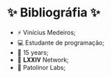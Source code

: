# ✨ Bibliográfia ✨

-  ⚡ Vinícius Medeiros;
-  💻 Estudante de programação;
-  👅 15 years;
-  🚩 𝐋𝐗𝐗𝐈𝐕 Network;
-  🧪 Patolinor Labs;
